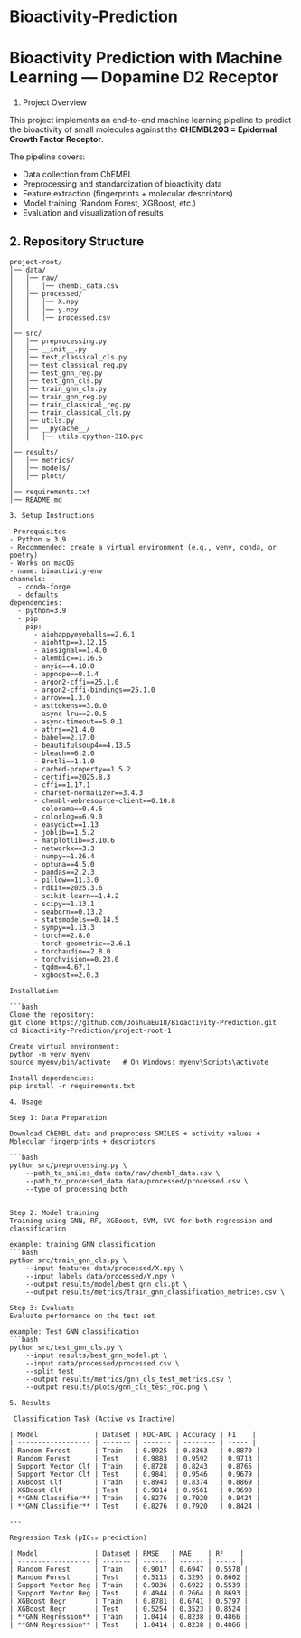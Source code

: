 # Bioactivity-Prediction
# Bioactivity Prediction with Machine Learning — Dopamine D2 Receptor

1. Project Overview  

This project implements an end-to-end machine learning pipeline to predict the bioactivity of small molecules against the **CHEMBL203 = Epidermal Growth Factor Receptor**.  

The pipeline covers:  
- Data collection from ChEMBL  
- Preprocessing and standardization of bioactivity data  
- Feature extraction (fingerprints + molecular descriptors)  
- Model training (Random Forest, XGBoost, etc.)  
- Evaluation and visualization of results  

## 2. Repository Structure

```text
project-root/
│── data/
│   │── raw/
│   │   │── chembl_data.csv
│   │── processed/
│   │   │── X.npy
│   │   │── y.npy
│   │   │── processed.csv
│
│── src/
│   │── preprocessing.py
│   │── __init__.py
│   │── test_classical_cls.py
│   │── test_classical_reg.py
│   │── test_gnn_reg.py
│   │── test_gnn_cls.py
│   │── train_gnn_cls.py
│   │── train_gnn_reg.py
│   │── train_classical_reg.py
│   │── train_classical_cls.py
│   │── utils.py
│   │── __pycache__/
│   │   │── utils.cpython-310.pyc
│
│── results/
│   │── metrics/
│   │── models/
│   │── plots/
│
│── requirements.txt
│── README.md

3. Setup Instructions 

 Prerequisites
- Python ≥ 3.9  
- Recommended: create a virtual environment (e.g., venv, conda, or poetry)  
- Works on macOS
- name: bioactivity-env
channels:
  - conda-forge
  - defaults
dependencies:
  - python=3.9
  - pip
  - pip:
      - aiohappyeyeballs==2.6.1
      - aiohttp==3.12.15
      - aiosignal==1.4.0
      - alembic==1.16.5
      - anyio==4.10.0
      - appnope==0.1.4
      - argon2-cffi==25.1.0
      - argon2-cffi-bindings==25.1.0
      - arrow==1.3.0
      - asttokens==3.0.0
      - async-lru==2.0.5
      - async-timeout==5.0.1
      - attrs==21.4.0
      - babel==2.17.0
      - beautifulsoup4==4.13.5
      - bleach==6.2.0
      - Brotli==1.1.0
      - cached-property==1.5.2
      - certifi==2025.8.3
      - cffi==1.17.1
      - charset-normalizer==3.4.3
      - chembl-webresource-client==0.10.8
      - colorama==0.4.6
      - colorlog==6.9.0
      - easydict==1.13
      - joblib==1.5.2
      - matplotlib==3.10.6
      - networkx==3.3
      - numpy==1.26.4
      - optuna==4.5.0
      - pandas==2.2.3
      - pillow==11.3.0
      - rdkit==2025.3.6
      - scikit-learn==1.4.2
      - scipy==1.13.1
      - seaborn==0.13.2
      - statsmodels==0.14.5
      - sympy==1.13.3
      - torch==2.8.0
      - torch-geometric==2.6.1
      - torchaudio==2.8.0
      - torchvision==0.23.0
      - tqdm==4.67.1
      - xgboost==2.0.3

Installation

```bash
Clone the repository:
git clone https://github.com/JoshuaEu18/Bioactivity-Prediction.git
cd Bioactivity-Prediction/project-root-1

Create virtual environment:
python -m venv myenv
source myenv/bin/activate   # On Windows: myenv\Scripts\activate

Install dependencies:
pip install -r requirements.txt

4. Usage 

Step 1: Data Preparation

Download ChEMBL data and preprocess SMILES + activity values + Molecular fingerprints + descriptors

```bash
python src/preprocessing.py \
    --path_to_smiles_data data/raw/chembl_data.csv \
    --path_to_processed_data data/processed/processed.csv \
    --type_of_processing both


Step 2: Model training
Training using GNN, RF, XGBoost, SVM, SVC for both regression and classification

example: training GNN classification
```bash
python src/train_gnn_cls.py \
    --input features data/processed/X.npy \
    --input labels data/processed/Y.npy \
    --output results/model/best_gnn_cls.pt \
    --output results/metrics/train_gnn_classification_metrices.csv \

Step 3: Evaluate  
Evaluate performance on the test set

example: Test GNN classification
```bash
python src/test_gnn_cls.py \
    --input results/best_gnn_model.pt \
    --input data/processed/processed.csv \
    --split test
    --output results/metrics/gnn_cls_test_metrics.csv \
    --output results/plots/gnn_cls_test_roc.png \

5. Results 

 Classification Task (Active vs Inactive)

| Model              | Dataset | ROC-AUC | Accuracy | F1    |
| ------------------ | ------- | ------- | -------- | ----- |
| Random Forest      | Train   | 0.8925  | 0.8363   | 0.8870 |
| Random Forest      | Test    | 0.9883  | 0.9592   | 0.9713 |
| Support Vector Clf | Train   | 0.8728  | 0.8243   | 0.8765 |
| Support Vector Clf | Test    | 0.9841  | 0.9546   | 0.9679 |
| XGBoost Clf        | Train   | 0.8943  | 0.8374   | 0.8869 |
| XGBoost Clf        | Test    | 0.9814  | 0.9561   | 0.9690 |
| **GNN Classifier** | Train   | 0.8276  | 0.7920   | 0.8424 |
| **GNN Classifier** | Test    | 0.8276  | 0.7920   | 0.8424 |

---

Regression Task (pIC₅₀ prediction)

| Model              | Dataset | RMSE   | MAE    | R²    |
| ------------------ | ------- | ------ | ------ | ----- |
| Random Forest      | Train   | 0.9017 | 0.6947 | 0.5578 |
| Random Forest      | Test    | 0.5113 | 0.3295 | 0.8602 |
| Support Vector Reg | Train   | 0.9036 | 0.6922 | 0.5539 |
| Support Vector Reg | Test    | 0.4944 | 0.2664 | 0.8693 |
| XGBoost Regr       | Train   | 0.8781 | 0.6741 | 0.5797 |
| XGBoost Regr       | Test    | 0.5254 | 0.3523 | 0.8524 |
| **GNN Regression** | Train   | 1.0414 | 0.8238 | 0.4866 |
| **GNN Regression** | Test    | 1.0414 | 0.8238 | 0.4866 |
